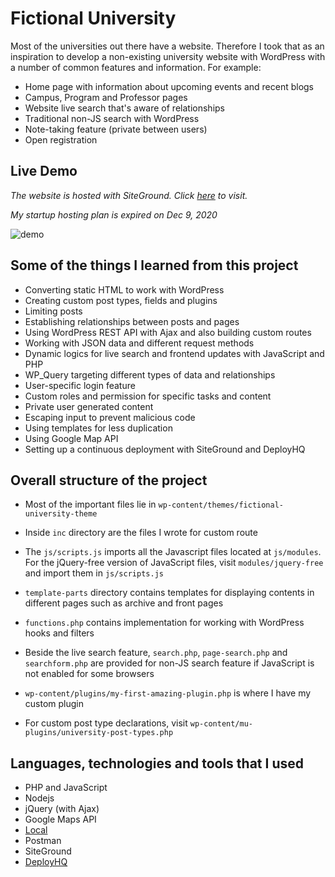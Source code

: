 # Fictional University

Most of the universities out there have a website. Therefore I took that as an inspiration to develop a non-existing university website with WordPress with a number of common features and information. For example:

- Home page with information about upcoming events and recent blogs
- Campus, Program and Professor pages
- Website live search that's aware of relationships
- Traditional non-JS search with WordPress
- Note-taking feature (private between users)
- Open registration

## Live Demo

*The website is hosted with SiteGround. Click [here](http://tylern1.sgedu.site/) to visit.*

*My startup hosting plan is expired on Dec 9, 2020*

![demo](/screenshots/demo.gif)

## Some of the things I learned from this project

- Converting static HTML to work with WordPress
- Creating custom post types, fields and plugins
- Limiting posts
- Establishing relationships between posts and pages 
- Using WordPress REST API with Ajax and also building custom routes
- Working with JSON data and different request methods
- Dynamic logics for live search and frontend updates with JavaScript and PHP 
- WP_Query targeting different types of data and relationships
- User-specific login feature 
- Custom roles and permission for specific tasks and content
- Private user generated content
- Escaping input to prevent malicious code
- Using templates for less duplication
- Using Google Map API
- Setting up a continuous deployment with SiteGround and DeployHQ

## Overall structure of the project

- Most of the important files lie in `wp-content/themes/fictional-university-theme`
- Inside `inc` directory are the files I wrote for custom route
- The `js/scripts.js` imports all the Javascript files located at `js/modules`. For the jQuery-free version of JavaScript files, visit `modules/jquery-free` and import them in `js/scripts.js`
- `template-parts` directory contains templates for displaying contents in different pages such as archive and front pages
- `functions.php` contains implementation for working with WordPress hooks and filters
- Beside the live search feature, `search.php`, `page-search.php` and `searchform.php` are provided for non-JS search feature if JavaScript is not enabled for some browsers

- `wp-content/plugins/my-first-amazing-plugin.php` is where I have my custom plugin
- For custom post type declarations, visit `wp-content/mu-plugins/university-post-types.php`

## Languages, technologies and tools that I used

- PHP and JavaScript
- Nodejs
- jQuery (with Ajax)
- Google Maps API
- [Local](https://localwp.com/)
- Postman
- SiteGround 
- [DeployHQ](https://deployhq.com)
